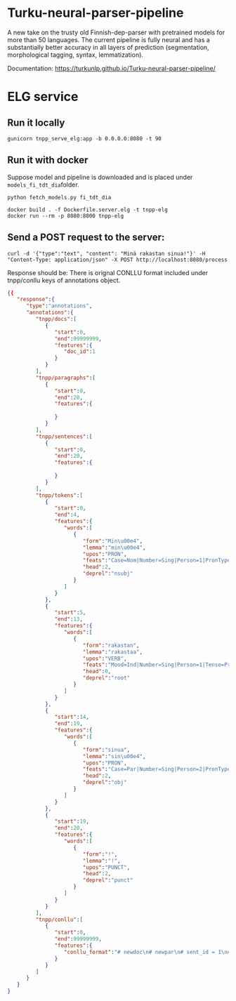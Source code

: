 # Turku-neural-parser-pipeline
A new take on the trusty old Finnish-dep-parser with pretrained models for more than 50 languages. The current pipeline is fully neural and has a substantially better accuracy in all layers of prediction (segmentation, morphological tagging, syntax, lemmatization).


Documentation: https://turkunlp.github.io/Turku-neural-parser-pipeline/

# ELG service
## Run it locally
```shell
gunicorn tnpp_serve_elg:app -b 0.0.0.0:8080 -t 90
```
## Run it with docker
Suppose model and pipeline is downloaded and is placed under `models_fi_tdt_dia`folder.
```shell
python fetch_models.py fi_tdt_dia
```
```shell
docker build . -f Dockerfile.server.elg -t tnpp-elg
docker run --rm -p 8080:8000 tnpp-elg
```
## Send a POST request to the server:
```shell
curl -d '{"type":"text", "content": "Minä rakastan sinua!"}' -H "Content-Type: application/json" -X POST http://localhost:8080/process
```
Response should be:
There is orignal CONLLU format included under tnpp/conllu keys of annotations object.
```json
{{
   "response":{
      "type":"annotations",
      "annotations":{
         "tnpp/docs":[
            {
               "start":0,
               "end":99999999,
               "features":{
                  "doc_id":1
               }
            }
         ],
         "tnpp/paragraphs":[
            {
               "start":0,
               "end":20,
               "features":{
                  
               }
            }
         ],
         "tnpp/sentences":[
            {
               "start":0,
               "end":20,
               "features":{
                  
               }
            }
         ],
         "tnpp/tokens":[
            {
               "start":0,
               "end":4,
               "features":{
                  "words":[
                     {
                        "form":"Min\u00e4",
                        "lemma":"min\u00e4",
                        "upos":"PRON",
                        "feats":"Case=Nom|Number=Sing|Person=1|PronType=Prs",
                        "head":2,
                        "deprel":"nsubj"
                     }
                  ]
               }
            },
            {
               "start":5,
               "end":13,
               "features":{
                  "words":[
                     {
                        "form":"rakastan",
                        "lemma":"rakastaa",
                        "upos":"VERB",
                        "feats":"Mood=Ind|Number=Sing|Person=1|Tense=Pres|VerbForm=Fin|Voice=Act",
                        "head":0,
                        "deprel":"root"
                     }
                  ]
               }
            },
            {
               "start":14,
               "end":19,
               "features":{
                  "words":[
                     {
                        "form":"sinua",
                        "lemma":"sin\u00e4",
                        "upos":"PRON",
                        "feats":"Case=Par|Number=Sing|Person=2|PronType=Prs",
                        "head":2,
                        "deprel":"obj"
                     }
                  ]
               }
            },
            {
               "start":19,
               "end":20,
               "features":{
                  "words":[
                     {
                        "form":"!",
                        "lemma":"!",
                        "upos":"PUNCT",
                        "head":2,
                        "deprel":"punct"
                     }
                  ]
               }
            }
         ],
         "tnpp/conllu":[
            {
               "start":0,
               "end":99999999,
               "features":{
                  "conllu_format":"# newdoc\n# newpar\n# sent_id = 1\n# text = Min\u00e4 rakastan sinua!\n1\tMin\u00e4\tmin\u00e4\tPRON\t_\tCase=Nom|Number=Sing|Person=1|PronType=Prs\t2\tnsubj\t_\t_\n2\trakastan\trakastaa\tVERB\t_\tMood=Ind|Number=Sing|Person=1|Tense=Pres|VerbForm=Fin|Voice=Act\t0\troot\t_\t_\n3\tsinua\tsin\u00e4\tPRON\t_\tCase=Par|Number=Sing|Person=2|PronType=Prs\t2\tobj\t_\tSpaceAfter=No\n4\t!\t!\tPUNCT\t_\t_\t2\tpunct\t_\tSpacesAfter=\\n\n\n"
               }
            }
         ]
      }
   }
}
````



